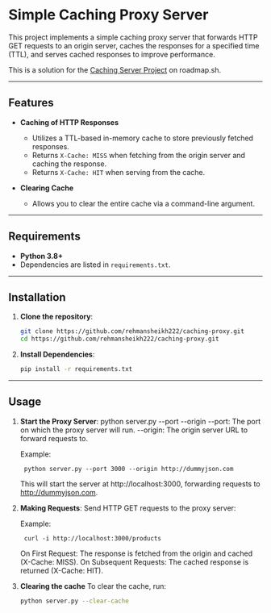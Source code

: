 # Simple Caching Proxy Server

This project implements a simple caching proxy server that forwards HTTP GET requests to an origin server, caches the responses for a specified time (TTL), and serves cached responses to improve performance.

This is a solution for the [Caching Server Project](https://roadmap.sh/projects/caching-server) on roadmap.sh.

---

## Features

- **Caching of HTTP Responses**  
  - Utilizes a TTL-based in-memory cache to store previously fetched responses.
  - Returns `X-Cache: MISS` when fetching from the origin server and caching the response.
  - Returns `X-Cache: HIT` when serving from the cache.

- **Clearing Cache**  
  - Allows you to clear the entire cache via a command-line argument.

---

## Requirements

- **Python 3.8+**
- Dependencies are listed in `requirements.txt`.

---

## Installation

1. **Clone the repository**:
   ```bash
   git clone https://github.com/rehmansheikh222/caching-proxy.git
   cd https://github.com/rehmansheikh222/caching-proxy.git
2. **Install Dependencies**:
    ```bash
    pip install -r requirements.txt

---

## Usage

1. **Start the Proxy Server**:
        python server.py --port <port-number> --origin <origin-url>
    --port: The port on which the proxy server will run.
    --origin: The origin server URL to forward requests to.

    Example:

        python server.py --port 3000 --origin http://dummyjson.com
    This will start the server at http://localhost:3000, forwarding requests to http://dummyjson.com.

2. **Making Requests**:
    Send HTTP GET requests to the proxy server:

    Example:

        curl -i http://localhost:3000/products
    On First Request: The response is fetched from the origin and cached (X-Cache: MISS).
    On Subsequent Requests: The cached response is returned (X-Cache: HIT).

3. **Clearing the cache**
    To clear the cache, run:

    ```bash
    python server.py --clear-cache
